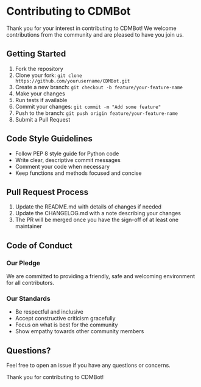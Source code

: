 # Contributing to CDMBot

Thank you for your interest in contributing to CDMBot! We welcome contributions from the community and are pleased to have you join us.

## Getting Started

1. Fork the repository
2. Clone your fork: `git clone https://github.com/yourusername/CDMBot.git`
3. Create a new branch: `git checkout -b feature/your-feature-name`
4. Make your changes
5. Run tests if available
6. Commit your changes: `git commit -m "Add some feature"`
7. Push to the branch: `git push origin feature/your-feature-name`
8. Submit a Pull Request

## Code Style Guidelines

- Follow PEP 8 style guide for Python code
- Write clear, descriptive commit messages
- Comment your code when necessary
- Keep functions and methods focused and concise

## Pull Request Process

1. Update the README.md with details of changes if needed
2. Update the CHANGELOG.md with a note describing your changes
3. The PR will be merged once you have the sign-off of at least one maintainer

## Code of Conduct

### Our Pledge

We are committed to providing a friendly, safe and welcoming environment for all contributors.

### Our Standards

- Be respectful and inclusive
- Accept constructive criticism gracefully
- Focus on what is best for the community
- Show empathy towards other community members

## Questions?

Feel free to open an issue if you have any questions or concerns.

Thank you for contributing to CDMBot!